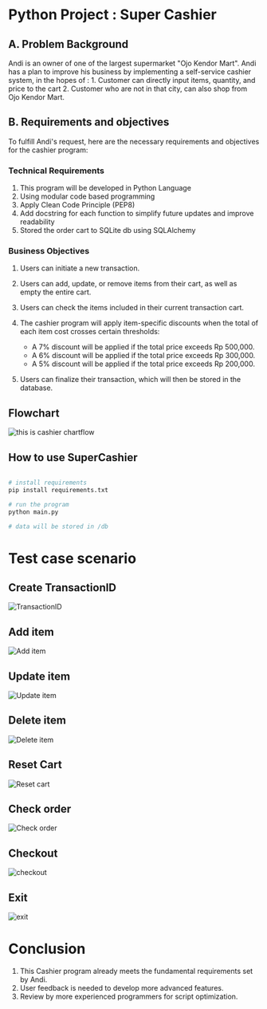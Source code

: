# Python Project : Super Cashier 

## A. Problem Background

Andi is an owner of one of the largest supermarket "Ojo Kendor Mart". Andi has a plan to improve his business by implementing a self-service cashier system, in the hopes of : 
    1. Customer can directly input items, quantity, and price to the cart
    2. Customer who are not in that city, can also shop from Ojo Kendor Mart.  

## B. Requirements and objectives

To fulfill Andi's request, here are the necessary requirements and objectives for the cashier program:

### Technical Requirements
1. This program will be developed in Python Language
2. Using modular code based programming
3. Apply Clean Code Principle (PEP8)
4. Add docstring for each function to simplify future updates and improve readability
5. Stored the order cart to SQLite db using SQLAlchemy

### Business Objectives
1. Users can initiate a new transaction.
2. Users can add, update, or remove items from their cart, as well as empty the entire cart.
3. Users can check the items included in their current transaction cart.
4. The cashier program will apply item-specific discounts when the total of each item cost crosses certain thresholds:
    - A 7% discount will be applied if the total price exceeds Rp 500,000.
    - A 6% discount will be applied if the total price exceeds Rp 300,000.
    - A 5% discount will be applied if the total price exceeds Rp 200,000.

6. Users can finalize their transaction, which will then be stored in the database.

## Flowchart

![this is cashier chartflow](<cashier chartflow.png>)

## How to use SuperCashier
```python

# install requirements
pip install requirements.txt

# run the program
python main.py

# data will be stored in /db 
```

# Test case scenario

## Create TransactionID 
![TransactionID](<testCase/Create Transaction ID.png>)

## Add item
![Add item](<testCase/Add Item.png>)

## Update item
![Update item](<testCase/Update Item.png>)

## Delete item
![Delete item](<testCase/Delete Item.png>)

## Reset Cart
![Reset cart](<testCase/Reset Cart.png>)

## Check order
![Check order](<testCase/Check Order.png>)

## Checkout
![checkout](testCase/Checkout.png)

## Exit
![exit](testCase/exit.png)

# Conclusion

1. This Cashier program already meets the fundamental requirements set by Andi. 
2. User feedback is needed to develop more advanced features. 
3. Review by more experienced programmers for script optimization.